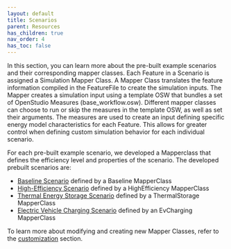 ```yaml
---
layout: default
title: Scenarios
parent: Resources
has_children: true
nav_order: 4
has_toc: false
---
```


In this section, you can learn more about the pre-built example scenarios and their corresponding mapper classes. Each Feature in a Scenario is assigned a Simulation Mapper Class. A Mapper Class translates the feature information compiled in the FeatureFile to create the simulation inputs. The Mapper creates a simulation input using a template OSW that bundles a set of OpenStudio Measures (base_workflow.osw). Different mapper classes can choose to run or skip the measures in the template OSW, as well as set their arguments. The measures are used to create an input defining specific energy model characteristics for each Feature.  This allows for greater control when defining custom simulation behavior for each individual scenario. 

For each pre-built example scenario, we developed a Mapperclass that defines the efficiency level and properties of the scenario. The developed prebuilt scenarios are: 

- [Baseline Scenario](baseline.md) defined by a Baseline MapperClass
- [High-Efficiency Scenario](highefficiency.md) defined by a HighEfficiency MapperClass
- [Thermal Energy Storage Scenario](thermalstorage.md) defined by a ThermalStorage MapperClass
- [Electric Vehicle Charging Scenario](evcharging.md) defined by an EvCharging MapperClass

To learn more about modifying and creating new Mapper Classes, refer to the [customization](../customization.md) section.